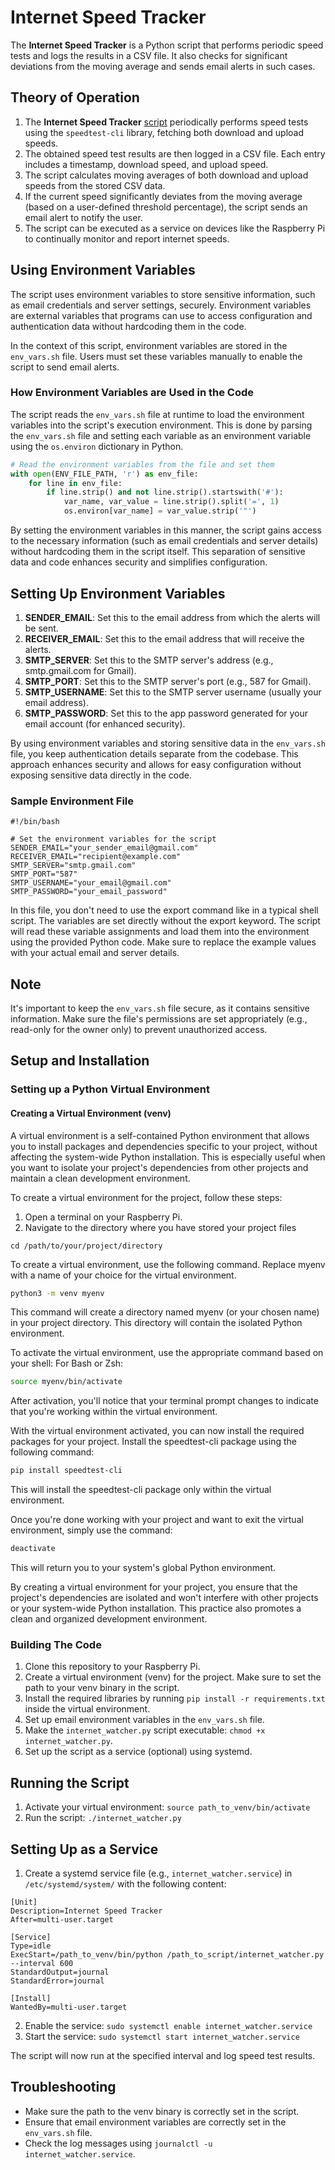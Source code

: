 # Internet Speed Tracker

The **Internet Speed Tracker** is a Python script that performs periodic speed tests and logs the results in a CSV file. It also checks for significant deviations from the moving average and sends email alerts in such cases.

## Theory of Operation

1. The **Internet Speed Tracker** [script](https://github.com/kosar/howto/blob/main/internet_watcher.py) periodically performs speed tests using the `speedtest-cli` library, fetching both download and upload speeds.
2. The obtained speed test results are then logged in a CSV file. Each entry includes a timestamp, download speed, and upload speed.
3. The script calculates moving averages of both download and upload speeds from the stored CSV data.
4. If the current speed significantly deviates from the moving average (based on a user-defined threshold percentage), the script sends an email alert to notify the user.
5. The script can be executed as a service on devices like the Raspberry Pi to continually monitor and report internet speeds.

## Using Environment Variables

The script uses environment variables to store sensitive information, such as email credentials and server settings, securely. Environment variables are external variables that programs can use to access configuration and authentication data without hardcoding them in the code.

In the context of this script, environment variables are stored in the `env_vars.sh` file. Users must set these variables manually to enable the script to send email alerts.

### How Environment Variables are Used in the Code

The script reads the `env_vars.sh` file at runtime to load the environment variables into the script's execution environment. This is done by parsing the `env_vars.sh` file and setting each variable as an environment variable using the `os.environ` dictionary in Python.

```python
# Read the environment variables from the file and set them
with open(ENV_FILE_PATH, 'r') as env_file:
    for line in env_file:
        if line.strip() and not line.strip().startswith('#'):
            var_name, var_value = line.strip().split('=', 1)
            os.environ[var_name] = var_value.strip('"')
```
By setting the environment variables in this manner, the script gains access to the necessary information (such as email credentials and server details) without hardcoding them in the script itself. This separation of sensitive data and code enhances security and simplifies configuration.
## Setting Up Environment Variables

1. **SENDER_EMAIL**: Set this to the email address from which the alerts will be sent.
2. **RECEIVER_EMAIL**: Set this to the email address that will receive the alerts.
3. **SMTP_SERVER**: Set this to the SMTP server's address (e.g., smtp.gmail.com for Gmail).
4. **SMTP_PORT**: Set this to the SMTP server's port (e.g., 587 for Gmail).
5. **SMTP_USERNAME**: Set this to the SMTP server username (usually your email address).
6. **SMTP_PASSWORD**: Set this to the app password generated for your email account (for enhanced security).

By using environment variables and storing sensitive data in the `env_vars.sh` file, you keep authentication details separate from the codebase. This approach enhances security and allows for easy configuration without exposing sensitive data directly in the code.

### Sample Environment File
```
#!/bin/bash

# Set the environment variables for the script
SENDER_EMAIL="your_sender_email@gmail.com"
RECEIVER_EMAIL="recipient@example.com"
SMTP_SERVER="smtp.gmail.com"
SMTP_PORT="587"
SMTP_USERNAME="your_email@gmail.com"
SMTP_PASSWORD="your_email_password"

```

In this file, you don't need to use the export command like in a typical shell script. The variables are set directly without the export keyword. The script will read these variable assignments and load them into the environment using the provided Python code. Make sure to replace the example values with your actual email and server details.
## Note

It's important to keep the `env_vars.sh` file secure, as it contains sensitive information. Make sure the file's permissions are set appropriately (e.g., read-only for the owner only) to prevent unauthorized access.

## Setup and Installation

### Setting up a Python Virtual Environment 

#### Creating a Virtual Environment (venv)

A virtual environment is a self-contained Python environment that allows you to install packages and dependencies specific to your project, without affecting the system-wide Python installation. This is especially useful when you want to isolate your project's dependencies from other projects and maintain a clean development environment.

To create a virtual environment for the project, follow these steps:
1. Open a terminal on your Raspberry Pi.
2. Navigate to the directory where you have stored your project files
   
`cd /path/to/your/project/directory`

To create a virtual environment, use the following command. Replace myenv with a name of your choice for the virtual environment.

```bash
python3 -m venv myenv
```
This command will create a directory named myenv (or your chosen name) in your project directory. This directory will contain the isolated Python environment.

To activate the virtual environment, use the appropriate command based on your shell:
For Bash or Zsh:

```bash
source myenv/bin/activate
```

After activation, you'll notice that your terminal prompt changes to indicate that you're working within the virtual environment.

With the virtual environment activated, you can now install the required packages for your project. Install the speedtest-cli package using the following command:

```bash
pip install speedtest-cli
```

This will install the speedtest-cli package only within the virtual environment.

Once you're done working with your project and want to exit the virtual environment, simply use the command:

```bash
deactivate
```

This will return you to your system's global Python environment.

By creating a virtual environment for your project, you ensure that the project's dependencies are isolated and won't interfere with other projects or your system-wide Python installation. This practice also promotes a clean and organized development environment.

### Building The Code

1. Clone this repository to your Raspberry Pi.
2. Create a virtual environment (venv) for the project. Make sure to set the path to your venv binary in the script.
3. Install the required libraries by running `pip install -r requirements.txt` inside the virtual environment.
4. Set up email environment variables in the `env_vars.sh` file.
5. Make the `internet_watcher.py` script executable: `chmod +x internet_watcher.py`.
6. Set up the script as a service (optional) using systemd.

## Running the Script

1. Activate your virtual environment: `source path_to_venv/bin/activate`
2. Run the script: `./internet_watcher.py`

## Setting Up as a Service

1. Create a systemd service file (e.g., `internet_watcher.service`) in `/etc/systemd/system/` with the following content:

```
[Unit]
Description=Internet Speed Tracker
After=multi-user.target

[Service]
Type=idle
ExecStart=/path_to_venv/bin/python /path_to_script/internet_watcher.py --interval 600
StandardOutput=journal
StandardError=journal

[Install]
WantedBy=multi-user.target
```

2. Enable the service: `sudo systemctl enable internet_watcher.service`
3. Start the service: `sudo systemctl start internet_watcher.service`

The script will now run at the specified interval and log speed test results.

## Troubleshooting

- Make sure the path to the venv binary is correctly set in the script.
- Ensure that email environment variables are correctly set in the `env_vars.sh` file.
- Check the log messages using `journalctl -u internet_watcher.service`.

